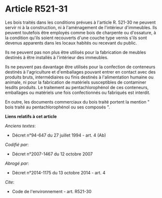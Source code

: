 # Article R521-31

Les bois traités dans les conditions prévues à l'article R. 521-30 ne peuvent servir ni à la construction, ni à l'aménagement
de l'intérieur d'immeubles. Ils peuvent toutefois être employés comme bois de charpente ou d'ossature, à la condition qu'ils
soient recouverts d'une couche type vernis s'ils sont devenus apparents dans les locaux habités ou recevant du public. 

Ils ne peuvent pas non plus être utilisés pour la fabrication de meubles destinés à être installés à l'intérieur des
immeubles. 

Ils ne peuvent pas davantage être utilisés pour la confection de conteneurs destinés à l'agriculture et d'emballages pouvant
entrer en contact avec des produits bruts, intermédiaires ou finis destinés à l'alimentation humaine ou animale, ni pour la
fabrication de matériels susceptibles de contaminer lesdits produits. Le traitement au pentachlorophénol de ces conteneurs,
emballages ou matériels une fois confectionnés ou fabriqués est interdit. 

En outre, les documents commerciaux du bois traité portent la mention " bois traité au pentachlorophénol ou ses composés ".

**Liens relatifs à cet article**

_Anciens textes_:

  - Décret n°94-647 du 27 juillet 1994 - art. 4 (Ab)

_Codifié par_:

  - Décret n°2007-1467 du 12 octobre 2007

_Abrogé par_:

  - Décret n°2014-1175 du 13 octobre 2014 - art. 4

_Cite_:

  - Code de l'environnement - art. R521-30
